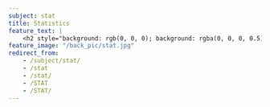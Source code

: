 ```yaml
---
subject: stat
title: Statistics
feature_text: |
    <h2 style="background: rgb(0, 0, 0); background: rgba(0, 0, 0, 0.5); color: #f1f1f1; padding: 10px;">STAT</h2>
feature_image: "/back_pic/stat.jpg"
redirect_from:
    - /subject/stat/
    - /stat
    - /stat/
    - /STAT
    - /STAT/
---
```

